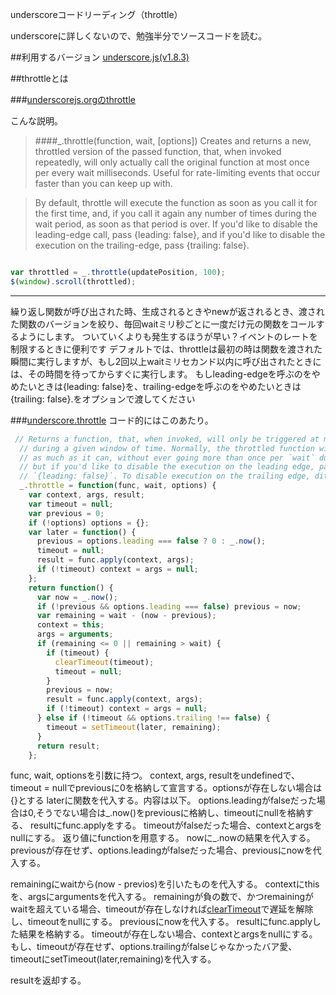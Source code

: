 underscoreコードリーディング（throttle）

underscoreに詳しくないので、勉強半分でソースコードを読む。



##利用するバージョン
[underscore.js(v1.8.3)](https://github.com/jashkenas/underscore/tree/1.8.3)


##throttleとは


###[underscorejs.orgのthrottle](http://underscorejs.org/#throttle)

こんな説明。
>####_.throttle(function, wait, [options]) 
>Creates and returns a new, throttled version of the passed function, that, when invoked repeatedly, will only actually call the original function at most once per every wait milliseconds.
>Useful for rate-limiting events that occur faster than you can keep up with.

>By default, throttle will execute the function as soon as you call it for the first time, and, if you call it again any number of times during the wait period, as soon as that period is over. 
>If you'd like to disable the leading-edge call, pass {leading: false}, and if you'd like to disable the execution on the trailing-edge, pass {trailing: false}.

```javascript

var throttled = _.throttle(updatePosition, 100);
$(window).scroll(throttled);

```
------------- 
繰り返し関数が呼び出された時、生成されるときやnewが返されるとき、渡された関数のバージョンを絞り、毎回waitミリ秒ごとに一度だけ元の関数をコールするようにします。
ついていくよりも発生するほうが早い？イベントのレートを制限するときに便利です
デフォルトでは、throttleは最初の時は関数を渡された瞬間に実行しますが、もし2回以上waitミリセカンド以内に呼び出されたときには、その時間を待ってからすぐに実行します。
もしleading-edgeを呼ぶのをやめたいときは{leading: false}を、trailing-edgeを呼ぶのをやめたいときは{trailing: false}.をオプションで渡してください

###[underscore.throttle](https://github.com/jashkenas/underscore/blob/1.8.3/underscore.js#L776)
コード的にはこのあたり。

```javascript
 // Returns a function, that, when invoked, will only be triggered at most once
  // during a given window of time. Normally, the throttled function will run
  // as much as it can, without ever going more than once per `wait` duration;
  // but if you'd like to disable the execution on the leading edge, pass
  // `{leading: false}`. To disable execution on the trailing edge, ditto.
  _.throttle = function(func, wait, options) {
    var context, args, result;
    var timeout = null;
    var previous = 0;
    if (!options) options = {};
    var later = function() {
      previous = options.leading === false ? 0 : _.now();
      timeout = null;
      result = func.apply(context, args);
      if (!timeout) context = args = null;
    };
    return function() {
      var now = _.now();
      if (!previous && options.leading === false) previous = now;
      var remaining = wait - (now - previous);
      context = this;
      args = arguments;
      if (remaining <= 0 || remaining > wait) {
        if (timeout) {
          clearTimeout(timeout);
          timeout = null;
        }
        previous = now;
        result = func.apply(context, args);
        if (!timeout) context = args = null;
      } else if (!timeout && options.trailing !== false) {
        timeout = setTimeout(later, remaining);
      }
      return result;
    };
```
func, wait, optionsを引数に持つ。
context, args, resultをundefinedで、timeout = nullでpreviousに0を格納して宣言する。optionsが存在しない場合は{}とする
laterに関数を代入する。内容は以下。
options.leadingがfalseだった場合は0,そうでない場合は_.now()をpreviousに格納し、timeoutにnullを格納する、
resultにfunc.applyをする。
timeoutがfalseだった場合、contextとargsをnullにする。
返り値にfunctionを用意する。
nowに_.nowの結果を代入する。
previousが存在せず、options.leadingがfalseだった場合、previousにnowを代入する。

remainingにwaitから(now - previos)を引いたものを代入する。
contextにthisを、argsにargumentsを代入する。
remainingが負の数で、かつremainingがwaitを超えている場合、timeoutが存在しなければ[clearTimeout](https://developer.mozilla.org/ja/docs/Web/API/WindowTimers/clearTimeout)で遅延を解除し、timeoutをnullにする。
previousにnowを代入する。
resultにfunc.applyした結果を格納する。
timeoutが存在しない場合、contextとargsをnullにする。
もし、timeoutが存在せず、options.trailingがfalseじゃなかったバア愛、timeoutにsetTimeout(later,remaining)を代入する。

resultを返却する。
